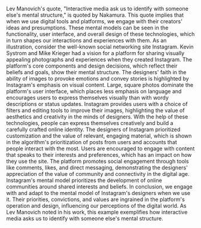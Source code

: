 Lev Manovich's quote, "Interactive media ask us to identify with someone else's mental structure," is quoted by Nakamura. This quote implies that when we use digital tools and platforms, we engage with their creators' ideas and presumptions. These mental models can be seen in the functionality, user interface, and overall design of these technologies, which in turn shapes our interactions and experiences with them.
As an illustration, consider the well-known social networking site Instagram. Kevin Systrom and Mike Krieger had a vision for a platform for sharing visually appealing photographs and experiences when they created Instagram. The platform's core components and design decisions, which reflect their beliefs and goals, show their mental structure.
The designers' faith in the ability of images to provoke emotions and convey stories is highlighted by Instagram's emphasis on visual content. Large, square photos dominate the platform's user interface, which places less emphasis on language and encourages users to express themselves visually than with wordy descriptions or status updates.
 Instagram provides users with a choice of filters and editing tools to improve their images, highlighting the value of aesthetics and creativity in the minds of designers. With the help of these technologies, people can express themselves creatively and build a carefully crafted online identity.
 The designers of Instagram prioritized customization and the value of relevant, engaging material, which is shown in the algorithm's prioritization of posts from users and accounts that people interact with the most. Users are encouraged to engage with content that speaks to their interests and preferences, which has an impact on how they use the site.
The platform promotes social engagement through tools like comments, likes, and direct messaging, demonstrating the designers' appreciation of the value of community and connectivity in the digital age. Instagram's mental model prioritizes the development of online communities around shared interests and beliefs.
In conclusion, we engage with and adapt to the mental model of Instagram's designers when we use it. Their priorities, convictions, and values are ingrained in the platform's operation and design, influencing our perceptions of the digital world. As Lev Manovich noted in his work, this example exemplifies how interactive media asks us to identify with someone else's mental structure.
